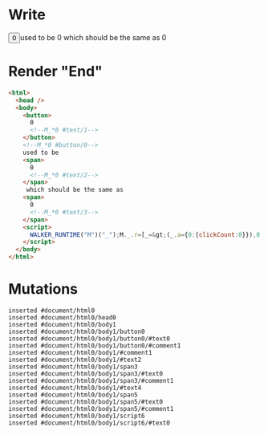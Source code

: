 # Write
  <button>0<!--M_*0 #text/1--></button><!--M_*0 #button/0-->used to be <span>0<!--M_*0 #text/2--></span> which should be the same as <span>0<!--M_*0 #text/3--></span><script>WALKER_RUNTIME("M")("_");M._.r=[_=>(_.a={0:{clickCount:0}}),0,"__tests__/template.marko_0_clickCount",0];M._.w()</script>


# Render "End"
```html
<html>
  <head />
  <body>
    <button>
      0
      <!--M_*0 #text/1-->
    </button>
    <!--M_*0 #button/0-->
    used to be 
    <span>
      0
      <!--M_*0 #text/2-->
    </span>
     which should be the same as 
    <span>
      0
      <!--M_*0 #text/3-->
    </span>
    <script>
      WALKER_RUNTIME("M")("_");M._.r=[_=&gt;(_.a={0:{clickCount:0}}),0,"__tests__/template.marko_0_clickCount",0];M._.w()
    </script>
  </body>
</html>
```

# Mutations
```
inserted #document/html0
inserted #document/html0/head0
inserted #document/html0/body1
inserted #document/html0/body1/button0
inserted #document/html0/body1/button0/#text0
inserted #document/html0/body1/button0/#comment1
inserted #document/html0/body1/#comment1
inserted #document/html0/body1/#text2
inserted #document/html0/body1/span3
inserted #document/html0/body1/span3/#text0
inserted #document/html0/body1/span3/#comment1
inserted #document/html0/body1/#text4
inserted #document/html0/body1/span5
inserted #document/html0/body1/span5/#text0
inserted #document/html0/body1/span5/#comment1
inserted #document/html0/body1/script6
inserted #document/html0/body1/script6/#text0
```